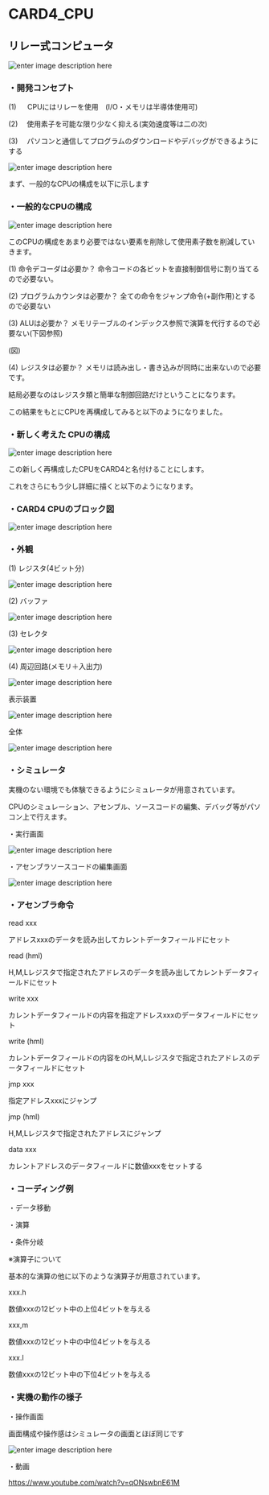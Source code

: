 

# CARD4_CPU
  
## リレー式コンピュータ


![enter image description here](https://imgur.com/d8OO1Yi.jpg)
  


### ・開発コンセプト
  
  (1) 　 CPUにはリレーを使用　(I/O・メモリは半導体使用可)
  
  (2) 　使用素子を可能な限り少なく抑える(実効速度等は二の次)　
  
  (3) 　パソコンと通信してプログラムのダウンロードやデバッグができるようにする

  
![enter image description here](https://imgur.com/dl9AJPW.jpg)


  まず、一般的なCPUの構成を以下に示します
  
### ・一般的なCPUの構成
   
![enter image description here](https://imgur.com/lGrUWV1.jpg) 
  
  



  このCPUの構成をあまり必要ではない要素を削除して使用素子数を削減していきます。
  
  (1) 命令デコーダは必要か？
命令コードの各ビットを直接制御信号に割り当てるので必要ない。
  
  (2) プログラムカウンタは必要か？
全ての命令をジャンプ命令(+副作用)とするので必要ない
  
  (3) ALUは必要か？
メモリテーブルのインデックス参照で演算を代行するので必要ない(下図参照)
  
  
(図)
  
  
  (4) レジスタは必要か？
  メモリは読み出し・書き込みが同時に出来ないので必要です。
  
  
  結局必要なのはレジスタ類と簡単な制御回路だけということになります。
  
  
  この結果をもとにCPUを再構成してみると以下のようになりました。
  
  
### ・新しく考えた CPUの構成
  
![enter image description here](https://imgur.com/tk3P1o5.jpg)  

  
  この新しく再構成したCPUをCARD4と名付けることにします。
  
  
  これをさらにもう少し詳細に描くと以下のようになります。
  
  


  
  

  
  
  
  
  
### ・CARD4 CPUのブロック図
  
![enter image description here](https://imgur.com/IUl5qlI.jpg)  
 
  
  
  
### ・外観
  
  (1) レジスタ(4ビット分)
  
![enter image description here](https://imgur.com/zHtFXes.jpg)
  
  (2) バッファ
  
![enter image description here](https://imgur.com/JmSPqQP.jpg)
  
  (3) セレクタ
  
![enter image description here](https://imgur.com/Q9V3wOw.jpg)
  
  (4) 周辺回路(メモリ＋入出力)
  
![enter image description here](https://imgur.com/hhhFdSw.jpg)
  
  
  表示装置
  
![enter image description here](https://imgur.com/H4PImIJ.jpg)

    
  全体
  
![enter image description here](https://imgur.com/d8OO1Yi.jpg)
  



### ・シミュレータ
  
  
  実機のない環境でも体験できるようにシミュレータが用意されています。
  
  
  CPUのシミュレーション、アセンブル、ソースコードの編集、デバッグ等がパソコン上で行えます。
  

    
  ・実行画面
  
![enter image description here](https://imgur.com/PyoqBlu.jpg)  
  

・アセンブラソースコードの編集画面
  
![enter image description here](https://imgur.com/xseChi5.jpg)  
  

### ・アセンブラ命令
  
  read xxx
  
   アドレスxxxのデータを読み出してカレントデータフィールドにセット

  read (hml)
  
  H,M,Lレジスタで指定されたアドレスのデータを読み出してカレントデータフィールドにセット

  write xxx
  
  カレントデータフィールドの内容を指定アドレスxxxのデータフィールドにセット


  write (hml)
  
  カレントデータフィールドの内容をのH,M,Lレジスタで指定されたアドレスのデータフィールドにセット


  jmp  xxx
  
  指定アドレスxxxにジャンプ

  jmp (hml)
  
  H,M,Lレジスタで指定されたアドレスにジャンプ


  data xxx
  
  カレントアドレスのデータフィールドに数値xxxをセットする
  
  
### ・コーディング例

・データ移動

・演算
  
  
  
・条件分岐
  
  
  
  
  
  ※演算子について
  
  基本的な演算の他に以下のような演算子が用意されています。
  
  xxx.h
  
  数値xxxの12ビット中の上位4ビットを与える
  
  xxx,m
  
  数値xxxの12ビット中の中位4ビットを与える
  
  xxx.l
  
  数値xxxの12ビット中の下位4ビットを与える
    
  
  
### ・実機の動作の様子
  
・操作画面
  
 画面構成や操作感はシミュレータの画面とほぼ同じです
  
  
![enter image description here](https://imgur.com/4A5fhDC.jpg)
  
  
・動画
  
https://www.youtube.com/watch?v=qONswbnE61M

